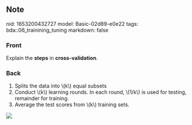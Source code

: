 ## Note
nid: 1653200432727
model: Basic-02d89-e0e22
tags: bda::06_trainining_tuning
markdown: false

### Front
Explain the <b>steps</b> in <b>cross-validation</b>.

### Back
<ol>
  <li>Splits the data into \(k\) equal subsets
  <li>Conduct \(k\) learning rounds. In each round, \(1/k\) is used
  for testing, remainder for training.
  <li>Average the test scores from \(k\) training sets.
</ol><img src="paste-f089c255bb02efe39db72ef2d6587fc83790c07f.jpg">
